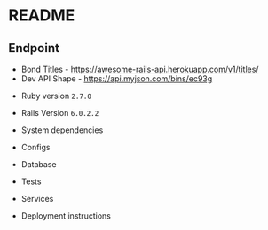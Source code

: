 # README

## Endpoint
- Bond Titles - https://awesome-rails-api.herokuapp.com/v1/titles/
- Dev API Shape - https://api.myjson.com/bins/ec93g

* Ruby version
`2.7.0`

* Rails Version
`6.0.2.2`

* System dependencies

* Configs

* Database

* Tests

* Services

* Deployment instructions
